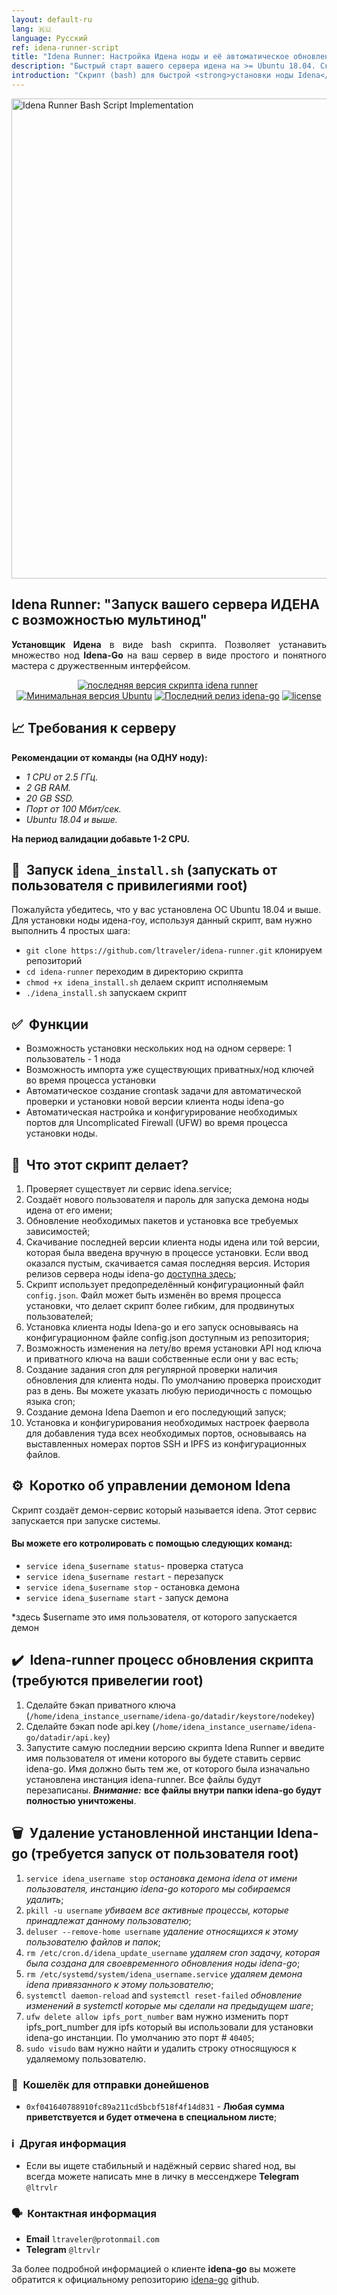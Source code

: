 ```yaml
---
layout: default-ru
lang: 🇷🇺
language: Русский
ref: idena-runner-script
title: "Idena Runner: Настройка Идена ноды и её автоматическое обновление"
description: "Быстрый старт вашего сервера идена на >= Ubuntu 18.04. Скрипт позволяет: запускать несколько нод на одном сервере, автоматическое обновление установленных IDENA нод, импорт api ключей ноды и вашего приватного ключа, настройка UFW и автоматическое конфигурирование портов"
introduction: "Скрипт (bash) для быстрой <strong>установки ноды Idena</strong> (idena-go) <strong>с автоматическими обновлениями</strong> для ОС <strong>Ubuntu 18.04</strong> и выше. С помощью Idena Runner вы можете <strong>установить на сервер одну и больше нод</strong>."
---
```


<img style="width: 80vw;" src="{{site.logo | relative_url}}" alt="Idena Runner Bash Script Implementation" />

## Idena Runner: "Запуск вашего сервера ИДЕНА с возможностью мультинод"

<p align="justify"><b>Установщик Идена</b> в виде bash скрипта. Позволяет устанавить множество нод <b>Idena-Go</b> на ваш сервер в виде простого и понятного мастера с дружественным интерфейсом.</p>

<p align="center"><a href="https://github.com/ltraveler/idena-runner/releases/latest" target="_blank"><img src="https://img.shields.io/badge/версия-v0.2.2-blue?style=for-the-badge&logo=none" alt="последняя версия скрипта idena runner" /></a>&nbsp;<a href="https://wiki.ubuntu.com/FocalFossa/ReleaseNotes" target="_blank"><img src="https://img.shields.io/badge/Ubuntu-20.04(LTS)+-00ADD8?style=for-the-badge&logo=none" alt="Минимальная версия Ubuntu" /></a>&nbsp;<a href="https://github.com/ltraveler/idena-runner/blob/main/CHANGELOG.md" target="_blank"><img src="https://img.shields.io/badge/Сборка-Стабильная-success?style=for-the-badge&logo=none" alt="Последний релиз idena-go" /></a>&nbsp;<a href="https://www.gnu.org/licenses/quick-guide-gplv3.html" target="_blank"><img src="https://img.shields.io/badge/лицензия-GPL3.0-red?style=for-the-badge&logo=none" alt="license" /></a></p>

## 📈 Требования к серверу

**Рекомендации от команды (на ОДНУ ноду):**
* _1 CPU от 2.5 ГГц._
* _2 GB RAM._
* _20 GB SSD._
* _Порт от 100 Мбит/сек._
* _Ubuntu 18.04 и выше._

**На период валидации добавьте 1-2 CPU.**


## 🚀&nbsp; Запуск `idena_install.sh` (запускать от пользователя с привилегиями root)

Пожалуйста убедитесь, что у вас установлена ОС Ubuntu 18.04 и выше.
Для установки ноды идена-гоу, используя данный скрипт, вам нужно выполнить 4 простых шага:
* `git clone https://github.com/ltraveler/idena-runner.git` клонируем репозиторий
* `cd idena-runner` переходим в директорию скрипта
* `chmod +x idena_install.sh` делаем скрипт исполняемым
* `./idena_install.sh` запускаем скрипт

## ✅&nbsp; Функции

* Возможность установки нескольких нод на одном сервере: 1 пользователь - 1 нода
* Возможность импорта уже существующих приватных/нод ключей во время процесса установки
* Автоматическое создание crontask задачи для автоматической проверки и установки новой версии клиента ноды idena-go
* Автоматическая настройка и конфигурирование необходимых портов для Uncomplicated Firewall (UFW) во время процесса установки ноды. 

## 🙋&nbsp; Что этот скрипт делает?

1. Проверяет существует ли сервис idena.service;
2. Создаёт нового пользователя и пароль для запуска демона ноды идена от его имени;
3. Обновление необходимых пакетов и установка все требуемых зависимостей;
4. Скачивание последней версии клиента ноды идена или той версии, которая была введена вручную в процессе установки. Если ввод оказался пустым, скачивается самая последняя версия. История релизов сервера ноды idena-go [доступна здесь](https://github.com/idena-network/idena-go/releases);
5. Скрипт использует предопределённый конфигурационный файл `config.json`. Файл может быть изменён во время процесса установки, что делает скрипт более гибким, для продвинутых пользователей;
6. Установка клиента ноды Idena-go и его запуск основываясь на конфигурационном файле config.json доступным из репозитория;
7. Возможность изменения на лету/во время установки API нод ключа и приватного ключа на ваши собственные если они у вас есть;
8. Создание задания cron для регулярной проверки наличия обновления для клиента ноды. По умолчанию проверка происходит раз в день. Вы можете указать любую периодичность с помощью языка cron;
9. Создание демона Idena Daemon и его последующий запуск;
10. Установка и конфигурирования необходимых настроек фаервола для добавления туда всех необходимых портов, основываясь на выставленных номерах портов SSH и IPFS из конфигурационных файлов.

##  ⚙️&nbsp;  Коротко об управлении демоном Idena
Скрипт создаёт демон-сервис который называется idena. Этот сервис запускается при запуске системы.
#### Вы можете его котролировать с помощью следующих команд:
* `service idena_$username status`- проверка статуса 
* `service idena_$username restart` - перезапуск
* `service idena_$username stop` - остановка демона
* `service idena_$username start` - запуск демона

*здесь $username это имя пользователя, от которого запускается демон

## ✔️&nbsp; Idena-runner процесс обновления скрипта (требуются привелегии root)

1. Сделайте бэкап приватного ключа (`/home/idena_instance_username/idena-go/datadir/keystore/nodekey`)
2. Сделайте бэкап node api.key (`/home/idena_instance_username/idena-go/datadir/api.key`)
3. Запустите самую последнии версию скрипта Idena Runner и введите имя пользователя от имени которого вы будете ставить сервис idena-go. Имя должно быть тем же, от которого была изначально установлена инстанция idena-runner.
Все файлы будут перезаписаны.
***Внимание:*** **все файлы внутри папки idena-go будут полностью уничтожены**.

## 🗑️&nbsp; Удаление установленной инстанции Idena-go (требуется запуск от пользователя root)

1. `service idena_username stop` _остановка демона idena от имени пользователя, инстанцию idena-go которого мы собираемся удалить_;
2. `pkill -u username` _убиваем все активные процессы, которые принадлежат данному пользователю_;
3. `deluser --remove-home username` _удаление относящихся к этому пользователю файлов и папок_;
4. `rm /etc/cron.d/idena_update_username` _удаляем cron задачу, которая была создана для своевременного обновления ноды idena-go_;
5. `rm /etc/systemd/system/idena_username.service` _удаляем демона idena привязанного к этому пользователю_;
6. `systemctl daemon-reload` and `systemctl reset-failed` _обновление изменений в systemctl которые мы сделали на предыдущем шаге_;
7. `ufw delete allow ipfs_port_number` вам нужно изменить порт ipfs_port_number для ipfs который вы использовали для установки idena-go инстанции. По умолчанию это порт # `40405`;
8. `sudo visudo` вам нужно найти и удалить строку относящуюся к удаляемому пользователю.

### 🤝&nbsp; Кошелёк для отправки донейшенов

* `0xf041640788910fc89a211cd5bcbf518f4f14d831` - **Любая сумма приветствуется и будет отмечена в специальном листе**;

### ℹ️&nbsp; Другая информация
* Если вы ищете стабильный и надёжный сервис shared нод, вы всегда можете написать мне в личку в мессенджере **Telegram**  `@ltrvlr`

### 🗣️&nbsp; Контактная информация
* **Email** `ltraveler@protonmail.com`
* **Telegram** `@ltrvlr`

За более подробной информацией о клиенте **idena-go** вы можете обратится к официальному репозиторию [idena-go](https://github.com/idena-network/idena-go) github.
